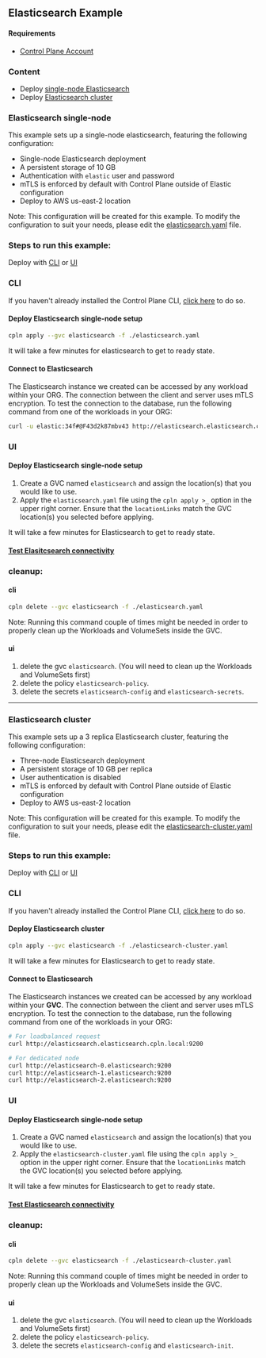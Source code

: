 ## Elasticsearch Example

#### Requirements
* [Control Plane Account](https://controlplane.com)

### Content
* Deploy [single-node Elasticsearch](#elasticsearch-single-node)
* Deploy [Elasticsearch cluster](#elasticsearch-cluster)

### Elasticsearch single-node

This example sets up a single-node elasticsearch, featuring the following configuration:
* Single-node Elasticsearch deployment
* A persistent storage of 10 GB
* Authentication with `elastic` user and password
* mTLS is enforced by default with Control Plane outside of Elastic configuration
* Deploy to AWS us-east-2 location

Note: This configuration will be created for this example. To modify the configuration to suit your needs, please edit the [elasticsearch.yaml](elasticsearch.yaml) file.

### Steps to run this example:

Deploy with [CLI](#cli) or [UI](#ui)

### CLI

If you haven't already installed the Control Plane CLI, [click here](https://docs.controlplane.com/reference/cli) to do so.

#### Deploy Elasticsearch single-node setup

```bash
cpln apply --gvc elasticsearch -f ./elasticsearch.yaml
```
It will take a few minutes for elasticsearch  to get to ready state.

#### Connect to Elasticsearch

The Elasticsearch instance we created can be accessed by any workload within your ORG. The connection between the client and server uses mTLS encryption. To test the connection to the database, run the following command from one of the workloads in your ORG:

```BASH
curl -u elastic:34f#@F43d2k87mbv43 http://elasticsearch.elasticsearch.cpln.local:9200
``` 

### UI

#### Deploy Elasticsearch single-node setup

1. Create a GVC named `elasticsearch` and assign the location(s) that you would like to use.
2. Apply the `elasticsearch.yaml` file using the `cpln apply >_` option in the upper right corner. Ensure that the `locationLinks` match the GVC location(s) you selected before applying.

It will take a few minutes for Elasticsearch to get to ready state.

#### [Test Elasitcsearch connectivity](#connect-to-elasticsearch)

### cleanup:

#### cli

```bash
cpln delete --gvc elasticsearch -f ./elasticsearch.yaml
```
Note: Running this command couple of times might be needed in order to properly clean up the Workloads and VolumeSets inside the GVC.

#### ui

1. delete the gvc `elasticsearch`. (You will need to clean up the Workloads and VolumeSets first)
1. delete the policy `elasticsearch-policy`.
1. delete the secrets `elasticsearch-config` and `elasticsearch-secrets`.

---

### Elasticsearch cluster

This example sets up a 3 replica Elasticsearch cluster, featuring the following configuration:
* Three-node Elasticsearch deployment
* A persistent storage of 10 GB per replica
* User authentication is disabled
* mTLS is enforced by default with Control Plane outside of Elastic configuration
* Deploy to AWS us-east-2 location

Note: This configuration will be created for this example. To modify the configuration to suit your needs, please edit the [elasticsearch-cluster.yaml](elasticsearch-cluster.yaml) file.

### Steps to run this example:

Deploy with [CLI](#cli-2) or [UI](#ui-2)

### CLI

If you haven't already installed the Control Plane CLI, [click here](https://docs.controlplane.com/reference/cli) to do so.

#### Deploy Elasticsearch cluster

```bash
cpln apply --gvc elasticsearch -f ./elasticsearch-cluster.yaml
```
It will take a few minutes for Elasticsearch to get to ready state.

#### Connect to Elasticsearch

The Elasticsearch instances we created can be accessed by any workload within your **GVC**. The connection between the client and server uses mTLS encryption. To test the connection to the database, run the following command from one of the workloads in your ORG:

```BASH
# For loadbalanced request
curl http://elasticsearch.elasticsearch.cpln.local:9200

# For dedicated node
curl http://elasticsearch-0.elasticsearch:9200
curl http://elasticsearch-1.elasticsearch:9200
curl http://elasticsearch-2.elasticsearch:9200
``` 

### UI

#### Deploy Elasticsearch single-node setup

1. Create a GVC named `elasticsearch` and assign the location(s) that you would like to use.
2. Apply the `elasticsearch-cluster.yaml` file using the `cpln apply >_` option in the upper right corner. Ensure that the `locationLinks` match the GVC location(s) you selected before applying.

It will take a few minutes for Elasticsearch to get to ready state.

#### [Test Elasticsearch connectivity](#connect-to-elasticsearch-1)

### cleanup:

#### cli

```bash
cpln delete --gvc elasticsearch -f ./elasticsearch-cluster.yaml
```
Note: Running this command couple of times might be needed in order to properly clean up the Workloads and VolumeSets inside the GVC.

#### ui

1. delete the gvc `elasticsearch`. (You will need to clean up the Workloads and VolumeSets first)
1. delete the policy `elasticsearch-policy`.
1. delete the secrets `elasticsearch-config` and `elasticsearch-init`.